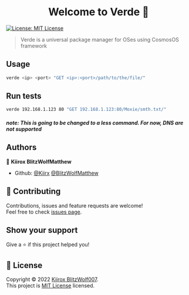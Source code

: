 <h1 align="center">Welcome to Verde 👋</h1>
<p>
  <a href="https://github.com/MoxieN/Verde/blob/master/LICENSE" target="_blank">
    <img alt="License: MIT License" src="https://img.shields.io/badge/License-MIT License-yellow.svg" />
  </a>
</p>

> Verde is a universal package manager for OSes using CosmosOS framework

## Usage

```sh
verde <ip> <port> "GET <ip>:<port>/path/to/the/file/"
```

## Run tests

```sh
verde 192.168.1.123 80 "GET 192.168.1.123:80/Moxie/smth.txt/"
```

##### note: This is going to be changed to a less command. For now, DNS are not supported


## Authors

👤 **Kiirox BlitzWolfMatthew**

* Github: [@Kiirx](https://github.com/Kiirx) [@BlitzWolfMatthew ](https://github.com/BlitzWolfMatthew )

## 🤝 Contributing

Contributions, issues and feature requests are welcome!<br />Feel free to check [issues page](https://github.com/MoxieN/Verde/issues). 

## Show your support

Give a ⭐️ if this project helped you!

## 📝 License

Copyright © 2022 [Kiirox BlitzWolf007](https://github.com/Kiirx).<br />
This project is [MIT License](https://github.com/MoxieN/Verde/blob/master/LICENSE) licensed.